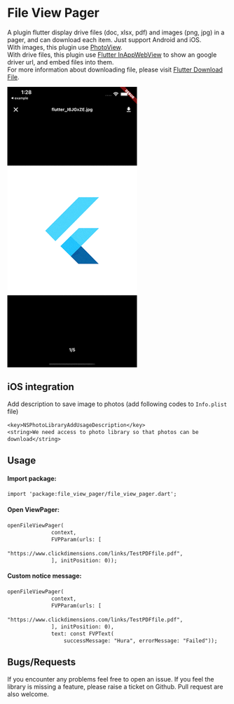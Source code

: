# File View Pager
A plugin flutter display drive files (doc, xlsx, pdf) and images (png, jpg) in a pager, and can download each item. Just support Android and iOS. \
With images, this plugin use [PhotoView](https://pub.dev/packages/photo_view). \
With drive files, this plugin use [Flutter InAppWebView](https://pub.dev/packages/flutter_inappwebview) to show an google driver url, and embed files into them. \
For more information about downloading file, please visit [Flutter Download File](https://github.com/tungnddev/file_view_pager).

![](/images/view_pager.gif)

## iOS integration
Add description to save image to photos (add following codes to `Info.plist` file)
```
<key>NSPhotoLibraryAddUsageDescription</key>
<string>We need access to photo library so that photos can be download</string>
```
## Usage
#### Import package:
```
import 'package:file_view_pager/file_view_pager.dart';
```
#### Open ViewPager:
```
openFileViewPager(
              context,
              FVPParam(urls: [
                "https://www.clickdimensions.com/links/TestPDFfile.pdf",
              ], initPosition: 0));
```

#### Custom notice message:
```
openFileViewPager(
              context,
              FVPParam(urls: [
                "https://www.clickdimensions.com/links/TestPDFfile.pdf",
              ], initPosition: 0),
              text: const FVPText(
                  successMessage: "Hura", errorMessage: "Failed"));
```

## Bugs/Requests
If you encounter any problems feel free to open an issue. If you feel the library is missing a feature, please raise a ticket on Github. Pull request are also welcome.



